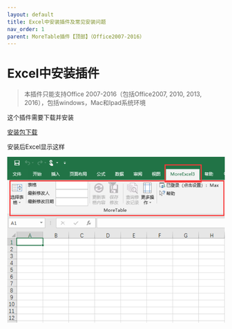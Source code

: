 ```yaml
---
layout: default
title: Excel中安装插件及常见安装问题
nav_order: 1
parent: MoreTable插件【顶部】（Office2007-2016）
---
```


# Excel中安装插件

> 本插件只能支持Office 2007-2016（包括Office2007, 2010, 2013, 2016），包括windows，Mac和Ipad系统环境

这个插件需要下载并安装

[安装包下载](https://me3.6erp.cn/static/base/setup.zip)

安装后Excel显示这样

![顶部菜单](images/20190911114002.png)

